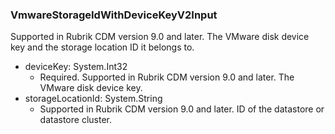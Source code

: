### VmwareStorageIdWithDeviceKeyV2Input
Supported in Rubrik CDM version 9.0 and later. The VMware disk device key and the storage location ID it belongs to.

- deviceKey: System.Int32
  - Required. Supported in Rubrik CDM version 9.0 and later. The VMware disk device key.
- storageLocationId: System.String
  - Supported in Rubrik CDM version 9.0 and later. ID of the datastore or datastore cluster.
